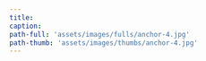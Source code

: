 ```yaml
---
title:
caption:
path-full: 'assets/images/fulls/anchor-4.jpg'
path-thumb: 'assets/images/thumbs/anchor-4.jpg'
---
```

